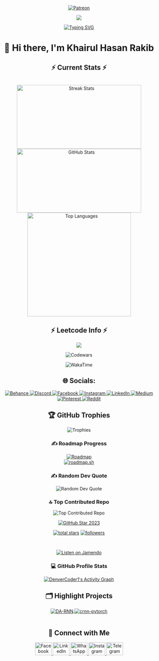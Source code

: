 <!--
<p align="center">
  <img  align=top flex-grow=1 src="https://leetcard.jacoblin.cool/khairulhasanrakib?theme=dark&font=Nunito&ext=heatmap" />  
</p>
-->
<!--
![](https://raw.githubusercontent.com/KhairulHasanRakib/cf-stats/main/output/light_card.svg#gh-dark-mode-only)
![](https://raw.githubusercontent.com/KhairulHasanRakib/cf-stats/main/output/light_card.svg)

# Codeforces Stat Visualization

<a href="https://github.com/sudiptob2/cf-stats">
<img src="https://raw.githubusercontent.com/sudiptob2/cf-stats/main/output/light_card.svg#gh-dark-mode-only" />
</a>
<br/>

<h3 align="left">Contest Rating:</h3>
 <a href="https://codeforces.com/profile/khairulhasanrakib"><img height="230px" src="https://raw.githubusercontent.com/KhairulHasanRakib/cf-stats/main/output/light_card.svg#gh-dark-mode-only" alt="Statistics"/> </a>
-->
<!--
<p><img align="center" src="https://leetcard.jacoblin.cool/khairulhasanrakib?theme=dark&font=Raleway&ext=activity" alt="Khairul Hasan Rakib" /></p>
-->


<!--
![CodinGame](https://www.codingame.com/profile/yourusername/badge)

![Stack Overflow](https://stackoverflow-badge.vercel.app/api?user=yourid)


![Spotify](https://spotify-github-profile.vercel.app/api/view.svg?uid=yourusername&redirect=true)

![Hashnode](https://hashnode.com/badge/yourusername/badge-url)

![Kaggle](https://www.kaggle.com/yourusername/badges)

![GitLab Activity](https://gitlab.com/khairulhasanrakib)
-->
<!--
<p align="center">
  <img src="https://github-readme-stats.vercel.app/api/wakatime?username=KhairulHasanRakib&layout=compact&theme=tokyonight" alt="WakaTime stats - Tokyo Night" />
</p>
-->

<div align="center">
<p>
  <a href="https://www.patreon.com/KhairulHasanRakib">
    <img src="https://img.shields.io/badge/Patreon-F96854?style=for-the-badge&logo=patreon&logoColor=white" alt="Patreon" />
  </a>
</p>

[![](https://visitcount.itsvg.in/api?id=KhairulHasanRakib&icon=0&color=0)](https://visitcount.itsvg.in)

<div align="center">
<a href="https://git.io/typing-svg"><img src="https://readme-typing-svg.demolab.com?font=Fira+Code&weight=1500&size=40&pause=1000&width=805&height=65&lines=%F0%9F%91%8B+Hi+there%2C+I'm+Khairul+Hasan+Rakib" alt="Typing SVG" /></a>
</div>

# 👋 Hi there, I'm Khairul Hasan Rakib

<h2>⚡ Current Stats ⚡</h2>
<br>
<div align="center">
  <img width="390" height="200" src="https://streak-stats.demolab.com/?user=KhairulHasanRakib&count_private=true&theme=react&border_radius=10" alt="Streak Stats"/>
  <img width="390" height="200" src="https://github-readme-stats.vercel.app/api?username=KhairulHasanRakib&show_icons=true&theme=react&rank_icon=github&border_radius=10" alt="GitHub Stats" />
  <img width="325" src="https://github-readme-stats.vercel.app/api/top-langs/?username=KhairulHasanRakib&hide=HTML&langs_count=8&layout=compact&theme=react&border_radius=10&size_weight=0.5&count_weight=0.5&exclude_repo=github-readme-stats" alt="Top Languages" />
</div>

<h2>⚡ Leetcode Info ⚡</h2>
<p>
<!--   <img src="https://leetcard.jacoblin.cool/khairulhasanrakib?theme=dark&font=Nunito&ext=heatmap" alt="Leetcode Info" /> -->
  <img src="https://leetcard.jacoblin.cool/khairulhasanrakib?theme=dark" />
</p>
<p align="center">
  <img src="https://www.codewars.com/users/KhairulHasanRakib/badges/large" alt="Codewars" />
</p>
<p align="center">
  <img src="https://github-readme-stats.vercel.app/api/wakatime?username=KhairulHasanRakib&layout=compact&theme=react" alt="WakaTime" />
</p>

## 🌐 Socials:
<p>
  <a href="https://www.behance.net/khairulhasanrakib">
    <img src="https://img.shields.io/badge/Behance-1769ff?logo=behance&logoColor=white" alt="Behance" />
  </a>
  <a href="https://discord.com/users/khairul_hasan_rakib">
    <img src="https://img.shields.io/badge/Discord-%237289DA.svg?logo=discord&logoColor=white" alt="Discord" />
  </a>
  <a href="https://www.facebook.com/khairulhasanrakib">
    <img src="https://img.shields.io/badge/Facebook-%231877F2.svg?logo=Facebook&logoColor=white" alt="Facebook" />
  </a>
  <a href="https://www.instagram.com/khairulhasanrakib1/">
    <img src="https://img.shields.io/badge/Instagram-%23E4405F.svg?logo=Instagram&logoColor=white" alt="Instagram" />
  </a>
  <a href="https://www.linkedin.com/in/khairul-hasan-rakib-675835202/">
    <img src="https://img.shields.io/badge/LinkedIn-%230077B5.svg?logo=linkedin&logoColor=white" alt="LinkedIn" />
  </a>
  <a href="https://medium.com/@khairulhasanrakib">
    <img src="https://img.shields.io/badge/Medium-12100E?logo=medium&logoColor=white" alt="Medium" />
  </a>
  <a href="https://www.pinterest.com/khairulhasanrakib/">
    <img src="https://img.shields.io/badge/Pinterest-%23E60023.svg?logo=Pinterest&logoColor=white" alt="Pinterest" />
  </a>
  <a href="https://www.reddit.com/user/Khairul-Hasan-Rakib">
    <img src="https://img.shields.io/badge/Reddit-%23FF4500.svg?logo=Reddit&logoColor=white" alt="Reddit" />
  </a>
</p>

## 🏆 GitHub Trophies
<p>
  <img src="https://github-profile-trophy.vercel.app/?username=KhairulHasanRakib&theme=radical&no-frame=false&no-bg=false&margin-w=4" alt="Trophies" />
</p>

### ✍️ Roadmap Progress
<p>
  <a href="https://roadmap.sh">
<!--     <img src="https://roadmap.sh/card/wide/662ea19d33b0bd83e72ffd20?variant=dark&roadmaps=javascript" alt="Roadmap" /> -->
    <img src="https://roadmap.sh/card/wide/662ea19d33b0bd83e72ffd20?variant=dark" alt="Roadmap" />
  </a> <br>
  <a href="https://roadmap.sh"><img src="https://roadmap.sh/card/tall/662ea19d33b0bd83e72ffd20?variant=dark" alt="roadmap.sh"/></a>
</p>

### ✍️ Random Dev Quote
<p>
  <img src="https://quotes-github-readme.vercel.app/api?type=horizontal&theme=radical" alt="Random Dev Quote" />
</p>

### 🔝 Top Contributed Repo
<p>
  <img src="https://github-contributor-stats.vercel.app/api?username=KhairulHasanRakib&limit=5&theme=radical&combine_all_yearly_contributions=true" alt="Top Contributed Repo" />
</p>
<p align="center">
  <a href="https://stars.github.com/profiles/KhairulHasanRakib/">
    <img src="https://github.com/DenverCoder1/DenverCoder1/assets/20955511/ca15be3f-d00b-438e-91f6-fb5568c1f632" alt="GitHub Star 2023"/></a>
</p>

<p align="center">
<!--   <a href="https://www.youtube.com/c/DevProTips?sub_confirmation=1">
    <img alt="youtube subscribers" title="Subscribe to my YouTube channel" src="https://freshidea.com/jonah/app/youtube-stats-badges/subscribers-badge.php"/>
  </a> -->
<!--   <a href="https://www.youtube.com/c/DevProTips">
    <img alt="youtube views" title="YouTube views" src="https://freshidea.com/jonah/app/youtube-stats-badges/view-count-badge.php"/>  </a>  -->
  <a href="https://github.com/KhairulHasanRakib?tab=repositories&sort=stargazers">
    <img alt="total stars" title="Total stars on GitHub" src="https://custom-icon-badges.demolab.com/github/stars/KhairulHasanRakib?color=55960c&style=for-the-badge&labelColor=488207&logo=star"/></a>
  <a href="https://github.com/KhairulHasanRakib?tab=followers">
    <img alt="followers" title="Follow me on Github" src="https://custom-icon-badges.demolab.com/github/followers/KhairulHasanRakib?color=236ad3&labelColor=1155ba&style=for-the-badge&logo=person-add&label=Follow&logoColor=white"/></a>
</p>

&nbsp;<div align="center">
  [![Listen on Jamendo](https://img.shields.io/badge/Listen%20on%20Jamendo-FF5A00?style=flat-square&logo=jamendo&logoColor=white)](http://jamen.do/t/1858613)
</div>

<h3>💻 GitHub Profile Stats</h3>
  <a href="https://github.com/KhairulHasanRakib"><img alt="DenverCoder1's Activity Graph" src="https://github-readme-activity-graph.vercel.app/graph/?username=KhairulHasanRakib&bg_color=1F222E&color=F8D866&line=F85D7F&point=FFFFFF&hide_border=true" /></a>

## 🗂️ Highlight Projects
<div align="center">
<a href="https://github.com/KhairulHasanRakib/99DaysWithCPC">
  <img align="center" src="https://github-readme-stats.vercel.app/api/pin/?username=KhairulHasanRakib&repo=99DaysWithCPC&show_icons=true&line_height=27&title_color=6aa6f8&text_color=8a919a&icon_color=6aa6f8&bg_color=22272e" alt="DA-RNN" />
</a>

<a href="https://github.com/KhairulHasanRakib/Project">
  <img align="center" src="https://github-readme-stats.vercel.app/api/pin/?username=KhairulHasanRakib&repo=ICPC-AlgoHub-CPC&show_icons=true&line_height=27&title_color=6aa6f8&text_color=8a919a&icon_color=6aa6f8&bg_color=22272e" alt="crnn-pytorch" />
</a>
</div>
<br/>

<h2>📱 Connect with Me</h2>
<div align="center">
  <a href="https://www.facebook.com/khairulhasanrakib" target="_blank">
    <img src="https://raw.githubusercontent.com/maurodesouza/profile-readme-generator/master/src/assets/icons/social/facebook/default.svg" width="52" height="40" alt="Facebook Logo" />
  </a>
  <a href="https://www.linkedin.com/in/khairul-hasan-rakib-675835202/" target="_blank">
    <img src="https://raw.githubusercontent.com/maurodesouza/profile-readme-generator/master/src/assets/icons/social/linkedin/default.svg" width="52" height="40" alt="LinkedIn Logo" />
  </a>
  <a href="https://wa.me/+8801312224846" target="_blank">
    <img src="https://raw.githubusercontent.com/maurodesouza/profile-readme-generator/master/src/assets/icons/social/whatsapp/default.svg" width="52" height="40" alt="WhatsApp Logo" />
  </a>
  <a href="https://www.instagram.com/khairulhasanrakib1/" target="_blank">
    <img src="https://raw.githubusercontent.com/maurodesouza/profile-readme-generator/master/src/assets/icons/social/instagram/default.svg" width="52" height="40" alt="Instagram Logo" />
  </a>
  <a href="https://t.me/anonymously143" target="_blank">
    <img src="https://raw.githubusercontent.com/maurodesouza/profile-readme-generator/master/src/assets/icons/social/telegram/default.svg" width="52" height="40" alt="Telegram Logo" />
  </a>
</div>
</div>
